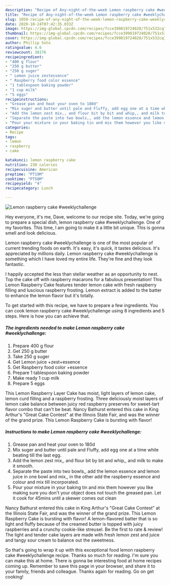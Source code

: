 ```yaml
---
description: "Recipe of Any-night-of-the-week Lemon raspberry cake #weeklychallenge"
title: "Recipe of Any-night-of-the-week Lemon raspberry cake #weeklychallenge"
slug: 1050-recipe-of-any-night-of-the-week-lemon-raspberry-cake-weeklychallenge
date: 2020-10-24T07:42:35.033Z
image: https://img-global.cpcdn.com/recipes/fcce399819724028/751x532cq70/lemon-raspberry-cake-weeklychallenge-recipe-main-photo.jpg
thumbnail: https://img-global.cpcdn.com/recipes/fcce399819724028/751x532cq70/lemon-raspberry-cake-weeklychallenge-recipe-main-photo.jpg
cover: https://img-global.cpcdn.com/recipes/fcce399819724028/751x532cq70/lemon-raspberry-cake-weeklychallenge-recipe-main-photo.jpg
author: Phillip Soto
ratingvalue: 4.6
reviewcount: 38176
recipeingredient:
- "400 g flour"
- "250 g butter"
- "250 g suger"
- " Lemon juice zestessence"
- " Raspberry food color essence"
- "1 tablespoon baking powder"
- "1 cup milk"
- "5 eggs"
recipeinstructions:
- "Grease pan and heat your oven to 180d"
- "Mix suger and butter until pale and Fluffy, add egg one at a time while beating till the last egg."
- "Add the lemon zest mix,, and flour bit by bit and whip,, and milk to make it smooth."
- "Separate the paste into two bowls,, add the lemon essence and lemon juice in one bowl and mix,, in the other add the raspberry essence and colour and mix till incorporated."
- "Pour your mixture in your baking tin and mix them however you like making sure you don&#39;t your object does not touch the greased pan. Let it cook for 45mins until a skewer comes out clean"
categories:
- Recipe
tags:
- lemon
- raspberry
- cake

katakunci: lemon raspberry cake 
nutrition: 230 calories
recipecuisine: American
preptime: "PT19M"
cooktime: "PT58M"
recipeyield: "4"
recipecategory: Lunch

---
```



![Lemon raspberry cake #weeklychallenge](https://img-global.cpcdn.com/recipes/fcce399819724028/751x532cq70/lemon-raspberry-cake-weeklychallenge-recipe-main-photo.jpg)

Hey everyone, it's me, Dave, welcome to our recipe site. Today, we're going to prepare a special dish, lemon raspberry cake #weeklychallenge. One of my favorites. This time, I am going to make it a little bit unique. This is gonna smell and look delicious.

Lemon raspberry cake #weeklychallenge is one of the most popular of current trending foods on earth. It's easy, it's quick, it tastes delicious. It's appreciated by millions daily. Lemon raspberry cake #weeklychallenge is something which I have loved my entire life. They're fine and they look fantastic.

I happily accepted the less than stellar weather as an opportunity to nest. Top the cake off with raspberry macarons for a fabulous presentation! This Lemon Raspberry Cake features tender lemon cake with fresh raspberry filling and luscious raspberry frosting. Lemon extract is added to the batter to enhance the lemon flavor but it&#39;s totally.


To get started with this recipe, we have to prepare a few ingredients. You can cook lemon raspberry cake #weeklychallenge using 8 ingredients and 5 steps. Here is how you can achieve that.

<!--inarticleads1-->

##### The ingredients needed to make Lemon raspberry cake #weeklychallenge:

1. Prepare 400 g flour
1. Get 250 g butter
1. Take 250 g suger
1. Get  Lemon juice +zest+essence
1. Get  Raspberry food color +essence
1. Prepare 1 tablespoon baking powder
1. Make ready 1 cup milk
1. Prepare 5 eggs


This Lemon Raspberry Layer Cake has moist, light layers of lemon cake, lemon curd filling and a raspberry frosting. Three deliciously moist layers of lemon cake balance between juicy red raspberry preserves for sweet-tart flavor combo that can&#39;t be beat. Nancy Bathurst entered this cake in King Arthur&#39;s &#34;Great Cake Contest&#34; at the Illinois State Fair, and was the winner of the grand prize. This Lemon Raspberry Cake is bursting with flavor! 

<!--inarticleads2-->

##### Instructions to make Lemon raspberry cake #weeklychallenge:

1. Grease pan and heat your oven to 180d
1. Mix suger and butter until pale and Fluffy, add egg one at a time while beating till the last egg.
1. Add the lemon zest mix,, and flour bit by bit and whip,, and milk to make it smooth.
1. Separate the paste into two bowls,, add the lemon essence and lemon juice in one bowl and mix,, in the other add the raspberry essence and colour and mix till incorporated.
1. Pour your mixture in your baking tin and mix them however you like making sure you don&#39;t your object does not touch the greased pan. Let it cook for 45mins until a skewer comes out clean


Nancy Bathurst entered this cake in King Arthur&#39;s &#34;Great Cake Contest&#34; at the Illinois State Fair, and was the winner of the grand prize. This Lemon Raspberry Cake is bursting with flavor! A lemon-flavored batter that is so light and fluffy because of the creamed butter is topped with juicy raspberries and a crunchy cookie-like streusel. Be the first to rate &amp; review! The light and tender cake layers are made with fresh lemon zest and juice and tangy sour cream to balance out the sweetness. 

So that's going to wrap it up with this exceptional food lemon raspberry cake #weeklychallenge recipe. Thanks so much for reading. I'm sure you can make this at home. There is gonna be interesting food at home recipes coming up. Remember to save this page in your browser, and share it to your family, friends and colleague. Thanks again for reading. Go on get cooking!
